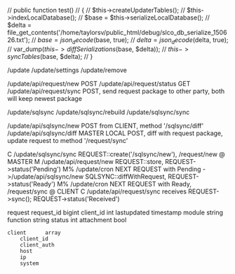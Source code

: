//    public function test()
//    {
//        $this->createUpdaterTables();
//        $this->indexLocalDatabase();
//        $base = $this->serializeLocalDatabase();
//        $delta = file_get_contents('/home/taylorsv/public_html/debug/slco_db_serialize_150626.txt');
//        $base = json_decode($base, true);
//        $delta = json_decode($delta, true);
//        var_dump($this->diffSerializations($base, $delta));
//        $this->syncTables($base, $delta);
//    }



/update
/update/settings
/update/remove

/update/api/request/new     POST
/update/api/request/status  GET
/update/api/request/sync    POST, send request package to other party, both will keep newest package

/update/sqlsync
/update/sqlsync/rebuild
/update/sqlsync/sync        

/update/api/sqlsync/new     POST from CLIENT, method '/sqlsync/diff'
/update/api/sqlsync/diff    MASTER LOCAL POST, diff with request package, update request to method '/request/sync'


C   /update/sqlsync/sync        REQUEST::create('/sqlsync/new'), /request/new @ MASTER
M   /update/api/request/new     REQUEST::store, REQUEST->status('Pending')
M%  /update/cron                NEXT REQUEST with Pending
    ->/update/api/sqlsync/new   SQLSYNC::diffWithRequest, REQUEST->status('Ready')
M%  /update/cron                NEXT REQUEST with Ready, /request/sync @ CLIENT
C   /update/api/request/sync    receives REQUEST->sync(); REQUEST->status('Received')


request
    request_id  bigint
    client_id   int
    lastupdated timestamp
    module      string
    function    string
    status      int
    attachment  bool
    
    client      array
        client_id
        client_auth
        host
        ip
        system

    